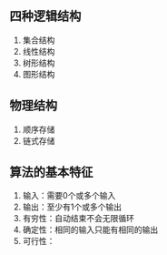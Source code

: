 ## 四种逻辑结构
1. 集合结构
2. 线性结构
3. 树形结构
4. 图形结构

## 物理结构
1. 顺序存储
2. 链式存储

## 算法的基本特征
1. 输入：需要0个或多个输入
2. 输出：至少有1个或多个输出
3. 有穷性：自动结束不会无限循环
4. 确定性：相同的输入只能有相同的输出
5. 可行性：

